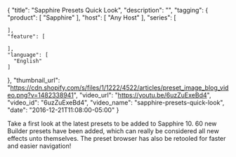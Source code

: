 {
  "title": "Sapphire Presets Quick Look",
  "description": "",
  "tagging": {
    "product": [
      "Sapphire"
    ],
    "host": [
      "Any Host"
    ],
    "series": [

    ],
    "feature": [

    ],
    "language": [
      "English"
    ]
  },
  "thumbnail_url": "https://cdn.shopify.com/s/files/1/1222/4522/articles/preset_image_blog_video.png?v=1482338941",
  "video_url": "https://youtu.be/6uzZuExeBd4",
  "video_id": "6uzZuExeBd4",
  "video_name": "sapphire-presets-quick-look",
  "date": "2016-12-21T11:08:00-05:00"
}

Take a first look at the latest presets to be added to Sapphire 10. 60 new
Builder presets have been added, which can really be considered all new
effects unto themselves. The preset browser has also be retooled for faster
and easier navigation!
